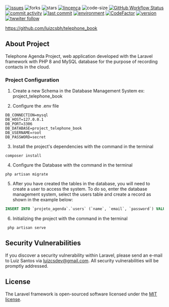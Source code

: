 [![issues](https://img.shields.io/github/issues/luizcsbh/telephone_book)](https://github.com/luizcsbh/telephone_book/issues)
![forks](https://img.shields.io/github/forks/luizcsbh/telephone_book)
![stars](https://img.shields.io/github/stars/luizcsbh/telephone_book)
[![lincença](https://img.shields.io/github/license/luizcsbh/telephone_book)](https://github.com/luizcsbh/telephone_book/blob/master/LICENSE)
![code-size](https://img.shields.io/github/languages/code-size/luizcsbh/telephone_book)
[![GitHub Workflow Status](https://img.shields.io/github/workflow/status/luizcsbh/telephone_book/Node.js%20CI
)](https://github.com/luizcsbh/telephone_book/actions)
[![commit activity](https://img.shields.io/github/commit-activity/m/luizcsbh/telephone_book)](https://github.com/luizcsbh/telephone_book/commits)
[![last commit](https://img.shields.io/github/last-commit/luizcsbh/telephone_book)](https://github.com/luizcsbh/telephone_book/commits)
[![environment](https://img.shields.io/github/deployments/luizcsbh/telephone_book/management-my-finances)](https://github.com/luizcsbh/telephone_book/deployments)
[![CodeFactor](https://www.codefactor.io/repository/github/luizcsbh/telephone_book/badge)](https://www.codefactor.io/repository/github/luizcsbh/telephone_book)
[![version](https://img.shields.io/github/package-json/v/luizcsbh/telephone_book)](https://github.com/luizcsbh/telephone_book/blob/master/package.json)
[![twwiter follow](https://img.shields.io/twitter/follow/luizcs?style=social)](https://twitter.com/luizcs)

https://github.com/luizcsbh/telephone_book
## About Project

Telephone Agenda Project, web application developed with the Laravel framework with PHP 8 and MySQL database
for the purpose of recording contacts in the cloud.

### Project Configuration

1. Create a new Schema in the Database Management System
ex: project_telephone_book

2. Configure the .env file

```env
DB_CONNECTION=mysql
DB_HOST=127.0.0.1
DB_PORT=3306
DB_DATABASE=project_telephone_book
DB_USERNAME=root
DB_PASSWORD=secret
```
3. Install the project's dependencies with the command in the terminal

```composer
composer install
```
4. Configure the Database with the command in the terminal

```laravel
php artisan migrate
```
5. After you have created the tables in the database, you will need to create a user to access the system. To do so, enter the database management system, select the users table and create a record as shown in the example below:
```sql
INSERT INTO `projeto_agenda`.`users` (`name`, `email`, `password`) VALUES ('test', 'test@telephonebook.com', 'test@123');
```
6. Initializing the project with the command in the terminal

```laravel
 php artisan serve
```
## Security Vulnerabilities

If you discover a security vulnerability within Laravel, please send an e-mail to Luiz Santos via [luizcsdev@gmail.com](mailto:luizcsdev@gmail.com). All security vulnerabilities will be promptly addressed.

## License

The Laravel framework is open-sourced software licensed under the [MIT license](https://opensource.org/licenses/MIT).

